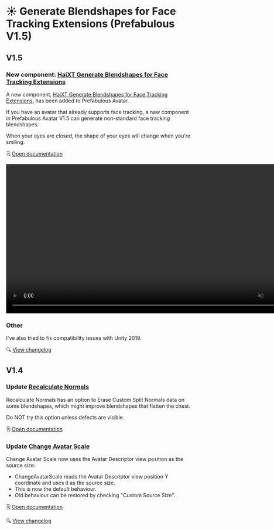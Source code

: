﻿# ☀️ Generate Blendshapes for Face Tracking Extensions (Prefabulous V1.5)

## V1.5

### New component: [HaiXT Generate Blendshapes for Face Tracking Extensions](/docs/products/prefabulous/universal/haixt-generate-blendshapes-for-face-tracking-extensions)

A new component, [HaiXT Generate Blendshapes for Face Tracking Extensions](/docs/products/prefabulous/universal/haixt-generate-blendshapes-for-face-tracking-extensions), has been added to Prefabulous Avatar.

If you have an avatar that already supports face tracking, a new component in Prefabulous Avatar V1.5 can generate non-standard face tracking blendshapes.

When your eyes are closed, the shape of your eyes will change when you're smiling.

🗒️ [Open documentation](/docs/products/prefabulous/universal/haixt-generate-blendshapes-for-face-tracking-extensions)

<video controls muted width="816">
<source src={require('/docs/products/prefabulous/img/smile-f.mp4').default}/>
</video>

### Other

I've also tried to fix compatibility issues with Unity 2019.

🔍 [View changelog](/docs/changelogs/prefabulous#150)

## V1.4

### Update [Recalculate Normals](/docs/products/prefabulous/universal/recalculate-normals)

Recalculate Normals has an option to Erase Custom Split Normals data on some blendshapes, which might improve blendshapes that flatten the chest.

Do NOT try this option unless defects are visible.

🗒️ [Open documentation](/docs/products/prefabulous/universal/recalculate-normals)

### Update [Change Avatar Scale](/docs/products/prefabulous/universal/change-avatar-scale)

Change Avatar Scale now uses the Avatar Descriptor view position as the source size:
- ChangeAvatarScale reads the Avatar Descriptor view position Y coordinate and uses it as the source size.
- This is now the default behaviour.
- Old behaviour can be restored by checking "Custom Source Size".

🗒️ [Open documentation](/docs/products/prefabulous/universal/change-avatar-scale)

🔍 [View changelog](/docs/changelogs/prefabulous#140)
